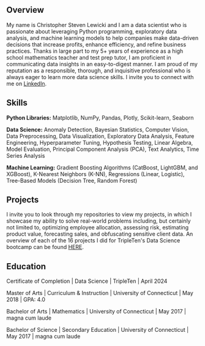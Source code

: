 ## Overview

My name is Christopher Steven Lewicki and I am a data scientist who is passionate about leveraging Python programming, exploratory data analysis, and machine learning models to help companies make data-driven decisions that increase profits, enhance efficiency, and refine business practices. Thanks in large part to my 5+ years of experience as a high school mathematics teacher and test prep tutor, I am proficient in communicating data insights in an easy-to-digest manner. I am proud of my reputation as a responsible, thorough, and inquisitive professional who is always eager to learn more data science skills. I invite you to connect with me on [LinkedIn](https://www.linkedin.com/in/christopherslewicki/).

## Skills

**Python Libraries:** Matplotlib, NumPy, Pandas, Plotly, Scikit-learn, Seaborn

**Data Science:** Anomaly Detection, Bayesian Statistics, Computer Vision, Data Preprocessing, Data Visualization, Exploratory Data Analysis, Feature Engineering, Hyperparameter Tuning, Hypothesis Testing, Linear Algebra, Model Evaluation, Principal Component Analysis (PCA), Text Analytics, Time Series Analysis

**Machine Learning:** Gradient Boosting Algorithms (CatBoost, LightGBM, and XGBoost), K-Nearest Neighbors (K-NN), Regressions (Linear, Logistic), Tree-Based Models (Decision Tree, Random Forest)

## Projects

I invite you to look through my repositories to view my projects, in which I showcase my ability to solve real-world problems including, but certainly not limited to, optimizing employee allocation, assessing risk, estimating product value, forecasting sales, and obfuscating sensitive client data. An overview of each of the 16 projects I did for TripleTen's Data Science bootcamp can be found [HERE](https://github.com/ChStLeGitHub/Data-Projects-TripleTen).

## **Education**

Certificate of Completion | Data Science | TripleTen | April 2024

Master of Arts | Curriculum & Instruction | University of Connecticut | May 2018 | GPA: 4.0

Bachelor of Arts | Mathematics | University of Connecticut | May 2017 | magna cum laude

Bachelor of Science | Secondary Education | University of Connecticut | May 2017 | magna cum laude

<!--
**ChStLeGitHub/ChStLeGitHub** is a ✨ _special_ ✨ repository because its `README.md` (this file) appears on your GitHub profile.

Here are some ideas to get you started:

- 🔭 I’m currently working on ...
- 🌱 I’m currently learning ...
- 👯 I’m looking to collaborate on ...
- 🤔 I’m looking for help with ...
- 💬 Ask me about ...
- 📫 How to reach me: ...
- 😄 Pronouns: ...
- ⚡ Fun fact: ...
-->
